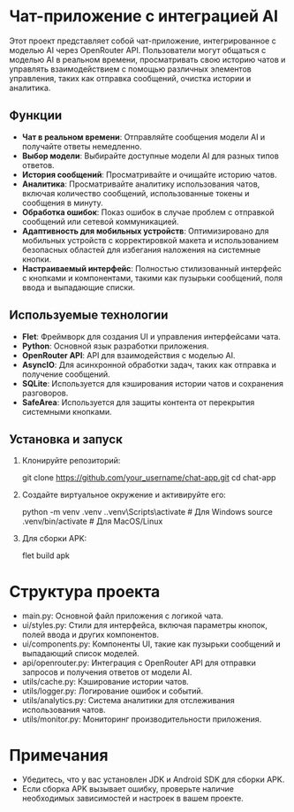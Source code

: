 # Чат-приложение с интеграцией AI

Этот проект представляет собой чат-приложение, интегрированное с моделью AI через OpenRouter API. Пользователи могут общаться с моделью AI в реальном времени, просматривать свою историю чатов и управлять взаимодействием с помощью различных элементов управления, таких как отправка сообщений, очистка истории и аналитика.

## Функции

- **Чат в реальном времени**: Отправляйте сообщения модели AI и получайте ответы немедленно.
- **Выбор модели**: Выбирайте доступные модели AI для разных типов ответов.
- **История сообщений**: Просматривайте и очищайте историю чатов.
- **Аналитика**: Просматривайте аналитику использования чатов, включая количество сообщений, использованные токены и сообщения в минуту.
- **Обработка ошибок**: Показ ошибок в случае проблем с отправкой сообщений или сетевой коммуникацией.
- **Адаптивность для мобильных устройств**: Оптимизировано для мобильных устройств с корректировкой макета и использованием безопасных областей для избегания наложения на системные кнопки.
- **Настраиваемый интерфейс**: Полностью стилизованный интерфейс с кнопками и компонентами, такими как пузырьки сообщений, поля ввода и выпадающие списки.

## Используемые технологии

- **Flet**: Фреймворк для создания UI и управления интерфейсами чата.
- **Python**: Основной язык разработки приложения.
- **OpenRouter API**: API для взаимодействия с моделью AI.
- **AsyncIO**: Для асинхронной обработки задач, таких как отправка и получение сообщений.
- **SQLite**: Используется для кэширования истории чатов и сохранения разговоров.
- **SafeArea**: Используется для защиты контента от перекрытия системными кнопками.

## Установка и запуск

1. Клонируйте репозиторий:

   git clone https://github.com/your_username/chat-app.git
   cd chat-app

2. Создайте виртуальное окружение и активируйте его:

    python -m venv .venv
    .\.venv\Scripts\activate  # Для Windows
    source .venv/bin/activate  # Для MacOS/Linux

3. Для сборки APK:

    flet build apk

# Структура проекта
* main.py: Основной файл приложения с логикой чата.
* ui/styles.py: Стили для интерфейса, включая параметры кнопок, полей ввода и других компонентов.
* ui/components.py: Компоненты UI, такие как пузырьки сообщений и выпадающий список моделей.
* api/openrouter.py: Интеграция с OpenRouter API для отправки запросов и получения ответов от модели AI.
* utils/cache.py: Кэширование истории чатов.
* utils/logger.py: Логирование ошибок и событий.
* utils/analytics.py: Система аналитики для отслеживания использования чатов.
* utils/monitor.py: Мониторинг производительности приложения.

# Примечания
* Убедитесь, что у вас установлен JDK и Android SDK для сборки APK.
* Если сборка APK вызывает ошибку, проверьте наличие необходимых зависимостей и настроек в вашем проекте.

